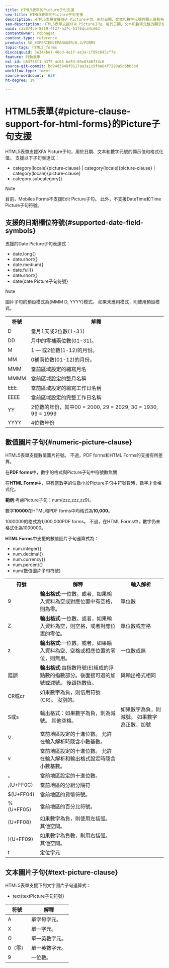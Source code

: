 ```yaml
---
title: HTML5表單的Picture子句支援
seo-title: HTML5表單的Picture子句支援
description: HTML5表單支援XFA Picture子句，用於日期、文本和數字元號的顯示值和格式化值。
seo-description: HTML5表單支援XFA Picture子句，用於日期、文本和數字元號的顯示值和格式化值。
uuid: ca5074ce-8219-4f27-a37c-b1f0dca4ce03
contentOwner: robhagat
content-type: reference
products: SG_EXPERIENCEMANAGER/6.4/FORMS
topic-tags: hTML5_forms
discoiquuid: 5e344be7-46cd-4e1f-ae3a-1f89c645cffe
feature: 行動表單
exl-id: b63758f1-b375-4c05-bd53-69e0346733c6
source-git-commit: bd94d3949f0117aa3e1c9f0e84f7293a5d6b03b4
workflow-type: tm+mt
source-wordcount: '638'
ht-degree: 1%

---
```


# HTML5表單{#picture-clause-support-for-html-forms}的Picture子句支援

HTML5表單支援XFA Picture子句，用於日期、文本和數字元號的顯示值和格式化值。 支援以下子句表達式：

* category(locale){picture-clause} | category(locale){picture-clause} | category(locale){picture-clause}
* category.subcategory{}

>[!NOTE]
>
>目前，Mobiles Forms不支援Edit Picture子句。 此外，不支援DateTime和Time Picture子句符號。

## 支援的日期欄位符號{#supported-date-field-symbols}

支援的Date Picture子句表達式：

* date.long{}
* date.short{}
* date.medium{}
* date.full{}
* date.short{}
* date{date Picture子句符號}

>[!NOTE]
>
>圖片子句的預設模式為{MMM D, YYYY}模式。 如果未應用模式，則使用預設模式。

<table> 
 <tbody>
  <tr>
   <th><strong>符號</strong></th> 
   <th>解釋</th> 
  </tr>
  <tr>
   <td>D</td> 
   <td>當月1天或2位數(1-31)</td> 
  </tr>
  <tr>
   <td>DD</td> 
   <td>月中的零補兩位數(01-31)。<br /> </td> 
  </tr>
  <tr>
   <td>M</td> 
   <td>1 — 或2位數(1-12)的月份。<br /> </td> 
  </tr>
  <tr>
   <td>MM</td> 
   <td>0補兩位數(01-12)的月份。<br /> </td> 
  </tr>
  <tr>
   <td>MMM</td> 
   <td>當前區域設定的縮寫月名<br /> </td> 
  </tr>
  <tr>
   <td>MMMM</td> 
   <td>當前區域設定的整月名稱<br /> </td> 
  </tr>
  <tr>
   <td>EEE</td> 
   <td>當前區域設定的縮寫工作日名稱<br /> </td> 
  </tr>
  <tr>
   <td>EEEE</td> 
   <td>當前區域設定的完整工作日名稱<br /> </td> 
  </tr>
  <tr>
   <td>YY</td> 
   <td>2位數的年份，其中00 = 2000, 29 = 2029, 30 = 1930, 99 = 1999<br /> </td> 
  </tr>
  <tr>
   <td>YYYY</td> 
   <td>4位數年份<br /> </td> 
  </tr>
 </tbody>
</table>

## 數值圖片子句{#numeric-picture-clause}

HTML5表單支援數值圖片符號。 不過，PDF forms和HTML Forms的支援有所差異。

在&#x200B;**PDF forms**&#x200B;中，數字的格式與Picture子句中符號數無關

在&#x200B;**HTML Forms**&#x200B;中，只有當數字的位數小於Picture子句中符號數時，數字才會格式化。

**範例**:考慮Picture子句：num{zzz,zzz,zz9}。

數字&#x200B;**10000**&#x200B;在HTML和PDF forms中均格式為&#x200B;**10,000**。

1000000的格式為1,000,000PDF forms。 不過，在HTML Forms中，數字仍未格式化為1000000。

**HTML Forms**&#x200B;中支援的數值圖片子句運算式為：

* num.integer{}
* num.decimal{}
* num.currency{}
* num.percent{}
* num{數值圖片子句符號}

<table> 
 <tbody>
  <tr>
   <th><strong>符號</strong></th> 
   <th><strong>解釋</strong></th> 
   <th>輸入解析</th> 
  </tr>
  <tr>
   <td>9</td> 
   <td><strong>輸出格式</strong>:一位數。或者，如果輸入資料為空或對應位置中有空格，則為零。<br /> </td> 
   <td>單位數</td> 
  </tr>
  <tr>
   <td>Z</td> 
   <td><strong>輸出格式</strong>:一位數。或者，如果輸入資料為空，則空格，或者對應位置的零位。<br /> </td> 
   <td>單位數或空格</td> 
  </tr>
  <tr>
   <td>z</td> 
   <td><strong>輸出格式</strong>:一位數。或者，如果輸入資料為空、空格或相應位置的零位，則無用。<br /> </td> 
   <td>一位數或無</td> 
  </tr>
  <tr>
   <td>錯誤</td> 
   <td><strong>輸出格式</strong>:由指數符號(E)組成的浮點數的指數部分。後面接可選的加號或減號。 後跟指數值。<br /> </td> 
   <td>與輸出格式相同</td> 
  </tr>
  <tr>
   <td>CR或cr<br /> </td> 
   <td>如果數字為負，則信用符號(CR)。 沒別的。</td> 
   <td><br type="_moz" /> </td> 
  </tr>
  <tr>
   <td>S或s<br /> </td> 
   <td>輸出格式：如果數字為負，則為減號。 其他空格。<br /> </td> 
   <td>如果數字為負，則減號。 如果數字為正數，加號</td> 
  </tr>
  <tr>
   <td>V</td> 
   <td>當前地區設定的十進位數。 允許在輸入解析時隱含小數基數。</td> 
   <td><br type="_moz" /> </td> 
  </tr>
  <tr>
   <td>v</td> 
   <td>當前地區設定的十進位數。 允許在輸入解析和輸出格式設定時隱含小數基數。</td> 
   <td><br type="_moz" /> </td> 
  </tr>
  <tr>
   <td>。</td> 
   <td>當前地區設定的十進位數。</td> 
   <td><br type="_moz" /> </td> 
  </tr>
  <tr>
   <td>,(U+FF0C)</td> 
   <td>當前地區的分組分隔符</td> 
   <td><br type="_moz" /> </td> 
  </tr>
  <tr>
   <td>$(U+FF04)</td> 
   <td>當前地區的貨幣符號。</td> 
   <td><br type="_moz" /> </td> 
  </tr>
  <tr>
   <td>%(U+FF05)</td> 
   <td>當前地區的百分比符號。</td> 
   <td><br type="_moz" /> </td> 
  </tr>
  <tr>
   <td>(U+FF08)</td> 
   <td>如果數字為負，則使用左括弧。 其他空間。</td> 
   <td><br type="_moz" /> </td> 
  </tr>
  <tr>
   <td>)(U+FF09)</td> 
   <td>如果數字為負數，則用右括弧。 其他空間。</td> 
   <td><br type="_moz" /> </td> 
  </tr>
  <tr>
   <td>t</td> 
   <td>定位字元</td> 
   <td><br type="_moz" /> </td> 
  </tr>
 </tbody>
</table>

## 文本圖片子句{#text-picture-clause}

HTML5表單支援下列文字圖片子句運算式：

* text{textPicture子句符號}

| **符號** | **解釋** |
|---|---|
| A | 單字母字元。 |
| X | 單一字元。 |
| O | 單一英數字元。 |
| 0（零） | 單一英數字元。 |
| 9 | 一位數。 |

